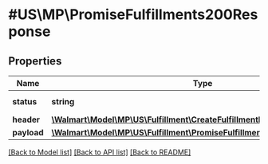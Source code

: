 # #US\MP\PromiseFulfillments200Response

## Properties

Name | Type | Description | Notes
------------ | ------------- | ------------- | -------------
**status** | **string** | Response status. | [optional]
**header** | [**\Walmart\Model\MP\US\Fulfillment\CreateFulfillmentRequestHeader**](CreateFulfillmentRequestHeader.md) |  | [optional]
**payload** | [**\Walmart\Model\MP\US\Fulfillment\PromiseFulfillments200ResponsePayload**](PromiseFulfillments200ResponsePayload.md) |  | [optional]


[[Back to Model list]](../) [[Back to API list]](../../Api/US/MP) [[Back to README]](../../README.md)
